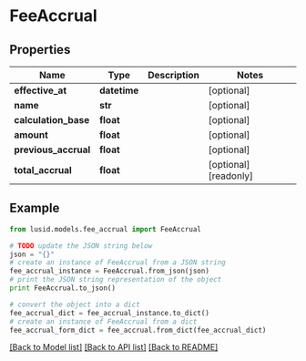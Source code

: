 # FeeAccrual


## Properties
Name | Type | Description | Notes
------------ | ------------- | ------------- | -------------
**effective_at** | **datetime** |  | [optional] 
**name** | **str** |  | [optional] 
**calculation_base** | **float** |  | [optional] 
**amount** | **float** |  | [optional] 
**previous_accrual** | **float** |  | [optional] 
**total_accrual** | **float** |  | [optional] [readonly] 

## Example

```python
from lusid.models.fee_accrual import FeeAccrual

# TODO update the JSON string below
json = "{}"
# create an instance of FeeAccrual from a JSON string
fee_accrual_instance = FeeAccrual.from_json(json)
# print the JSON string representation of the object
print FeeAccrual.to_json()

# convert the object into a dict
fee_accrual_dict = fee_accrual_instance.to_dict()
# create an instance of FeeAccrual from a dict
fee_accrual_form_dict = fee_accrual.from_dict(fee_accrual_dict)
```
[[Back to Model list]](../README.md#documentation-for-models) [[Back to API list]](../README.md#documentation-for-api-endpoints) [[Back to README]](../README.md)


